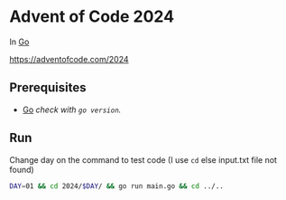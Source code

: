 # Advent of Code 2024

In [Go](https://go.dev)

<https://adventofcode.com/2024>

## Prerequisites

- [Go](https://go.dev/dl/) *check with `go version`.*

## Run

Change day on the command to test code
(I use `cd` else input.txt file not found)

```bash
DAY=01 && cd 2024/$DAY/ && go run main.go && cd ../..
```
